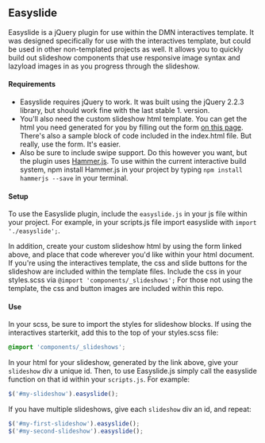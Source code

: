 ## Easyslide

Easyslide is a jQuery plugin for use within the DMN interactives template. It was designed specifically for use with the interactives template, but could be used in other non-templated projects as well. It allows you to quickly build out slideshow components that use responsive image syntax and lazyload images in as you progress through the slideshow.

#### Requirements

- Easyslide requires jQuery to work. It was built using the jQuery 2.2.3 library, but should work fine with the last stable 1. version.
- You'll also need the custom slideshow html template. You can get the html you need generated for you by filling out the form [on this page](http://interactives.dallasnews.com/tools/easyslide/). There's also a sample block of code included in the index.html file. But really, use the form. It's easier.
- Also be sure to include swipe support. Do this however you want, but the plugin uses [Hammer.js](http://hammerjs.github.io/). To use within the current interactive build system, npm install Hammer.js in your project by typing `npm install hammerjs --save` in your terminal.

#### Setup

To use the Easyslide plugin, include the `easyslide.js` in your js file within your project. For example, in your scripts.js file import easyslide with `import './easyslide';`.

In addition, create your custom slideshow html by using the form linked above, and place that code wherever you'd like within your html document. If you're using the interactives template, the css and slide buttons for the slideshow are included within the template files. Include the css in your styles.scss via `@import 'components/_slideshows';` For those not using the template, the css and button images are included within this repo.

#### Use
In your scss, be sure to import the styles for slideshow blocks. If using the interactives starterkit, add this to the top of your styles.scss file:

```css
@import 'components/_slideshows';
```
In your html for your slideshow, generated by the link above, give your `slideshow` div a unique id. Then, to use Easyslide.js simply call the easyslide function on that id within your `scripts.js`. For example:

```javascript
$('#my-slideshow').easyslide();
```

If you have multiple slideshows, give each `slideshow` div an id, and repeat:

```javascript
$('#my-first-slideshow').easyslide();
$('#my-second-slideshow').easyslide();
```
